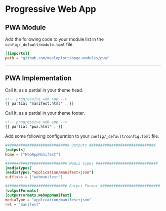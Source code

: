 # Progressive Web App

## PWA Module

Add the following code to your module list in the `config/_default/module.toml` file.

```toml
[[imports]]
path = "github.com/maslopiotr/hugo-modules/pwa"
```

<hr>

## PWA Implementation

Call it, as a partial in your theme head.

```html
<!-- progressive web app -->
{{ partial "manifest.html" . }}
```

Call it, as a partial in your theme footer.

```html
<!-- progressive web app -->
{{ partial "pwa.html" . }}
```

Add some following configuration to your `config/_default/config.toml` file.

```toml
############################# Outputs ##############################
[outputs]
home = ["WebAppManifest"]

############################ Media types ############################
[mediaTypes]
[mediaTypes."application/manifest+json"]
suffixes = ["webmanifest"]

############################ Output Format ###########################
[outputFormats]
[outputFormats.WebAppManifest]
mediaType = "application/manifest+json"
rel = "manifest"
```
